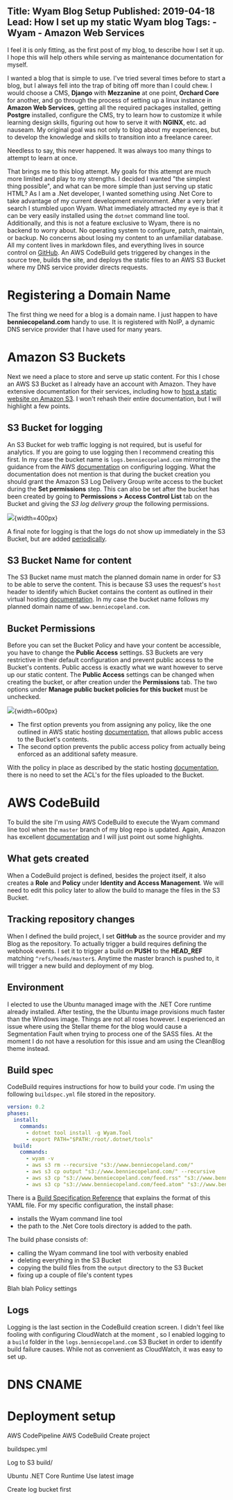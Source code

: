 Title: Wyam Blog Setup
Published: 2019-04-18
Lead: How I set up my static Wyam blog
Tags:
    - Wyam
    - Amazon Web Services
---
I feel it is only fitting, as the first post of my blog, to describe how I set it up. I hope this will help others while
serving as maintenance documentation for myself.

I wanted a blog that is simple to use. I've tried several times before to start a blog, but I always fell into the trap
of biting off more than I could chew. I would choose a CMS, **Django** with **Mezzanine** at one point, **Orchard Core** for another, and go through
the process of setting up a linux instance in **Amazon Web Services**, getting all the required packages installed, getting
**Postgre** installed, configure the CMS, try to learn how to customize it while learning design skills, figuring out how
to serve it with **NGINX**, etc. ad nauseam. My original goal was not only to blog about my experiences, but to develop the knowledge and
skills to transition into a freelance career.

Needless to say, this never happened. It was always too many things to attempt to learn at once.

That brings me to this blog attempt. My goals for this attempt are much more limited and play to my strengths. I decided
I wanted "the simplest thing possible", and what can be more simple than just serving up static HTML? As I am a .Net
developer, I wanted something using .Net Core to take advantage of my current development environment. After a very brief search I
stumbled upon Wyam. What immediately attracted my eye is that it can be very easily installed using the `dotnet` command line tool.
Additionally, and this is not a
feature exclusive to Wyam, there is no backend to worry about. No operating system to configure, patch, maintain, or backup. No
concerns about losing my content to an unfamiliar database. All my content lives in markdown files, and everything lives
in source control on [GitHub](https://github.com/BennieCopeland/Blog). An AWS CodeBuild gets triggered by changes in the source tree, builds the site, and deploys the
static files to an AWS S3 Bucket where my DNS service provider directs requests.

# Registering a Domain Name

The first thing we need for a blog is a domain name. I just happen to have **benniecopeland.com** handy to use. It is registered
with NoIP, a dynamic DNS service provider that I have used for many years.

# Amazon S3 Buckets

Next we need a place to store and serve up static content. For this I chose an AWS S3 Bucket as I already have an account
with Amazon. They have extensive documentation for their services, including how to [host a static website on Amazon S3](https://docs.aws.amazon.com/AmazonS3/latest/dev/WebsiteHosting.html).
I won't rehash their entire documentation, but I will highlight a few points.

## S3 Bucket for logging

An S3 Bucket for web traffic logging is not required, but is useful for analytics. If you are going to use logging
then I recommend creating this first. In my case the bucket name is `logs.benniecopeland.com` mirroring the guidance from the
AWS [documentation](https://docs.aws.amazon.com/AmazonS3/latest/dev/LoggingWebsiteTraffic.html) on configuring logging.
What the documentation does not mention is that during the bucket creation you should grant the Amazon S3 Log Delivery
Group write access to the bucket during the **Set permissions** step. This can also be set after the bucket has been
created by going to **Permissions > Access Control List** tab on the Bucket and giving the *S3 log delivery group* the following
permissions.

![](images/s3-log-bucket-log-delivery-group-permissions.png){width=400px}

A final note for logging is that the logs do not show up immediately in the S3 Bucket, but are added [periodically](https://docs.aws.amazon.com/AmazonS3/latest/dev/ServerLogs.html#how-logs-delivered).

## S3 Bucket Name for content

The S3 Bucket name must match the planned domain name in order for S3 to be able to serve the content. This is because S3 uses
the request's `host` header to identify which Bucket contains the content as outlined in their virtual hosting
[documentation](https://docs.aws.amazon.com/AmazonS3/latest/dev/VirtualHosting.html#VirtualHostingCustomURLs).
In my case the bucket name follows my planned domain name of `www.benniecopeland.com`.

## Bucket Permissions

Before you can set the Bucket Policy and have your content be accessible, you have to change the **Public Access** settings. S3 Buckets
are very restrictive in their default configuration and prevent public access to the Bucket's contents. Public access is exactly
what we want however to serve up our static content. The **Public Access** settings can be changed when
creating the bucket, or after creation under the **Permissions** tab. The two options under **Manage public bucket policies
for this bucket** must be unchecked.

![](images/s3-bucket-public-access-settings-for-static-websites.png){width=600px}

* The first option prevents you from assigning any policy, like the one outlined in AWS static hosting
[documentation](https://docs.aws.amazon.com/AmazonS3/latest/dev/WebsiteAccessPermissionsReqd.html), that allows public
access to the Bucket's contents.
* The second option prevents the public access policy from actually being enforced as an additional safety measure.

With the policy in place as described by the static hosting
[documentation](https://docs.aws.amazon.com/AmazonS3/latest/dev/WebsiteAccessPermissionsReqd.html),
there is no need to set the ACL's for the files uploaded to the Bucket.

# AWS CodeBuild

To build the site I'm using AWS CodeBuild to execute the Wyam command line tool when the `master` branch of my blog
repo is updated. Again, Amazon has excellent [documentation](https://docs.aws.amazon.com/codebuild/latest/userguide/create-project.html)
and I will just point out some highlights.

## What gets created

When a CodeBuild project is defined, besides the project itself, it also creates a **Role** and **Policy** under
**Identity and Access Management**. We will need to edit this policy later to allow the build to manage the files in the
S3 Bucket.

## Tracking repository changes

When I defined the build project, I set **GitHub** as the source provider and my Blog as the repository. To actually trigger
a build requires defining the webhook events. I set it to trigger a build on **PUSH** to the **HEAD_REF** matching
`^refs/heads/master$`. Anytime the master branch is pushed to, it will trigger a new build and deployment of my blog. 


## Environment

I elected to use the Ubuntu managed image with the .NET Core runtime already installed. After testing, the the Ubuntu image
provisions much faster than the Windows image. Things are not all roses however. I experienced an issue where using the
Stellar theme for the blog would cause a Segmentation Fault when trying to process one of the SASS files. At the moment
I do not have a resolution for this issue and am using the CleanBlog theme instead.

## Build spec

CodeBuild requires instructions for how to build your code. I'm using the following `buildspec.yml` file stored in the repository.

```yaml
version: 0.2
phases:
  install:
    commands:
      - dotnet tool install -g Wyam.Tool
      - export PATH="$PATH:/root/.dotnet/tools"
  build:
    commands:
      - wyam -v
      - aws s3 rm --recursive "s3://www.benniecopeland.com/"
      - aws s3 cp output "s3://www.benniecopeland.com/" --recursive
      - aws s3 cp "s3://www.benniecopeland.com/feed.rss" "s3://www.benniecopeland.com/feed.rss" --content-type "application/xml" --metadata-directive REPLACE
      - aws s3 cp "s3://www.benniecopeland.com/feed.atom" "s3://www.benniecopeland.com/feed.atom" --content-type "application/xml" --metadata-directive REPLACE
``` 

There is a [Build Specification Reference](https://docs.aws.amazon.com/codebuild/latest/userguide/build-spec-ref.html) that
explains the format of this YAML file. For my specific configuration, the install phase:
* installs the Wyam command line tool
* the path to the .Net Core tools directory is added to the path.

The build phase consists of:
* calling the Wyam command line tool with verbosity enabled
* deleting everything in the S3 Bucket
* copying the build files from the `output` directory to the S3 Bucket
* fixing up a couple of file's content types

Blah blah Policy settings

## Logs

Logging is the last section in the CodeBuild creation screen. I didn't feel like fooling with configuring CloudWatch at the moment
, so I enabled logging to a `build` folder in the `logs.benniecopeland.com` S3 Bucket in order to identify build failure causes. While
not as convenient as CloudWatch, it was easy to set up.

# DNS CNAME

# Deployment setup

AWS CodePipeline
AWS CodeBuild Create project

buildspec.yml

Log to S3 build/

Ubuntu
.NET Core Runtime
Use latest image


Create log bucket first